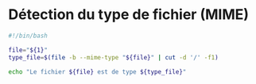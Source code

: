 # Détection du type de fichier (MIME)


```bash
#!/bin/bash

file="${1}"
type_file=$(file -b --mime-type "${file}" | cut -d '/' -f1)

echo "Le fichier ${file} est de type ${type_file}"
```
